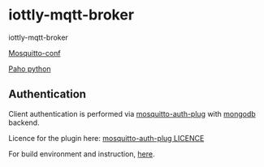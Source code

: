 # iottly-mqtt-broker
iottly-mqtt-broker


[Mosquitto-conf](https://mosquitto.org/man/mosquitto-conf-5.html)

[Paho python](https://github.com/eclipse/paho.mqtt.python)


## Authentication

Client authentication is performed via [mosquitto-auth-plug](https://github.com/jpmens/mosquitto-auth-plug) with [mongodb](https://github.com/jpmens/mosquitto-auth-plug/blob/master/be-mongo.c) backend.

Licence for the plugin here: [mosquitto-auth-plug LICENCE](https://github.com/jpmens/mosquitto-auth-plug/blob/master/LICENSE.txt)

For build environment and instruction, [here]().